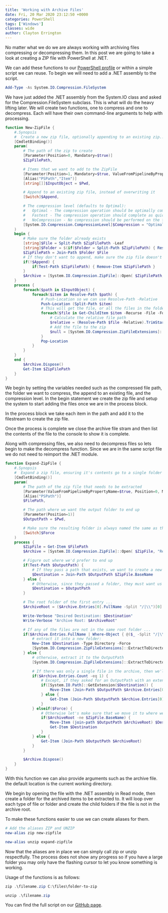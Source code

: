 ```yaml
---
title: 'Working with Archive Files'
date: Fri, 20 Mar 2020 23:12:50 +0000
categories: PowerShell
tags: ['Windows']
classes: wide
author: Clayton Errington
---
```


No matter what we do we are always working with archiving files compressing or decompressing them. In this post we are going to take a look at creating a ZIP file with PowerShell at .NET.

We can add these functions to our [PowerShell profile](http://usefulscripting.network/computers/windows/how-to-create-a-powershell-profile/) or within a simple script we can reuse. To begin we will need to add a .NET assembly to the script.

```powershell
Add-Type -As System.IO.Compression.FileSystem
```

We have just added the .NET assembly from the System.IO class and asked for the Compression.FileSystem subclass. This is what will do the heavy lifting later. We will create two functions, one to compress and one to decompress. Each will have their own command-line arguments to help with processing.

```powershell
function New-ZipFile {
	#.Synopsis
	#  Create a new zip file, optionally appending to an existing zip...
	[CmdletBinding()]
	param(
		# The path of the zip to create
		[Parameter(Position=0, Mandatory=$true)]
		$ZipFilePath,

		# Items that we want to add to the ZipFile
		[Parameter(Position=1, Mandatory=$true, ValueFromPipelineByPropertyName=$true)]
		[Alias("PSPath","Item")]
		[string[]]$InputObject = $Pwd,

		# Append to an existing zip file, instead of overwriting it
		[Switch]$Append,

		# The compression level (defaults to Optimal):
		#   Optimal - The compression operation should be optimally compressed, even if the operation takes a longer time to complete.
		#   Fastest - The compression operation should complete as quickly as possible, even if the resulting file is not optimally compressed.
		#   NoCompression - No compression should be performed on the file.
		[System.IO.Compression.CompressionLevel]$Compression = "Optimal"
	)
	begin {
		# Make sure the folder already exists
		[string]$File = Split-Path $ZipFilePath -Leaf
		[string]$Folder = $(if($Folder = Split-Path $ZipFilePath) { Resolve-Path $Folder } else { $Pwd })
		$ZipFilePath = Join-Path $Folder $File
		# If they don't want to append, make sure the zip file doesn't already exist.
		if(!$Append) {
			if(Test-Path $ZipFilePath) { Remove-Item $ZipFilePath }
		}
		$Archive = [System.IO.Compression.ZipFile]::Open( $ZipFilePath, "Update" )
	}
	process {
		foreach($path in $InputObject) {
			foreach($item in Resolve-Path $path) {
				# Push-Location so we can use Resolve-Path -Relative
				Push-Location (Split-Path $item)
				# This will get the file, or all the files in the folder (recursively)
				foreach($file in Get-ChildItem $item -Recurse -File -Force | % FullName) {
					# Calculate the relative file path
					$relative = (Resolve-Path $file -Relative).TrimStart(".\")
					# Add the file to the zip
					$null = [System.IO.Compression.ZipFileExtensions]::CreateEntryFromFile($Archive, $file, $relative, $Compression)
				}
				Pop-Location
			}
		}
	}
	end {
		$Archive.Dispose()
		Get-Item $ZipFilePath
	}
}
```

We begin by setting the variables needed such as the compressed file path, the folder we want to compress, the append to an existing file, and the compression level. In the begin statement we create the zip file and setup the system to start adding the files once we are in the process block.

In the process block we take each item in the path and add it to the filestream to create the zip file.

Once the process is complete we close the archive file stram and then list the contents of the file to the console to show it is complete.

Along with compressing files, we also need to decompress files so lets begin to make the decompress function. Since we are in the same script file we do not need to reimport the .NET module.

```powershell
function Expand-ZipFile {
	#.Synopsis
	#  Expand a zip file, ensuring it's contents go to a single folder ...
	[CmdletBinding()]
	param(
		# The path of the zip file that needs to be extracted
		[Parameter(ValueFromPipelineByPropertyName=$true, Position=0, Mandatory=$true)]
		[Alias("PSPath")]
		$FilePath,

		# The path where we want the output folder to end up
		[Parameter(Position=1)]
		$OutputPath = $Pwd,

		# Make sure the resulting folder is always named the same as the archive
		[Switch]$Force
	)
	process {
		$ZipFile = Get-Item $FilePath
		$Archive = [System.IO.Compression.ZipFile]::Open( $ZipFile, "Read" )

		# Figure out where we'd prefer to end up
		if(Test-Path $OutputPath) {
			# If they pass a path that exists, we want to create a new folder
			$Destination = Join-Path $OutputPath $ZipFile.BaseName
		} else {
			# Otherwise, since they passed a folder, they must want us to use it
			$Destination = $OutputPath
		}

		# The root folder of the first entry ...
		$ArchiveRoot = ($Archive.Entries[0].FullName -Split "/|\\")[0]

		Write-Verbose "Desired Destination: $Destination"
		Write-Verbose "Archive Root: $ArchiveRoot"

		# If any of the files are not in the same root folder ...
		if($Archive.Entries.FullName | Where-Object { @($_ -Split "/|\\")[0] -ne $ArchiveRoot }) {
			# extract it into a new folder:
			New-Item $Destination -Type Directory -Force
			[System.IO.Compression.ZipFileExtensions]::ExtractToDirectory( $Archive, $Destination )
		} else {
			# otherwise, extract it to the OutputPath
			[System.IO.Compression.ZipFileExtensions]::ExtractToDirectory( $Archive, $OutputPath )

			# If there was only a single file in the archive, then we'll just output that file...
			if($Archive.Entries.Count -eq 1) {
				# Except, if they asked for an OutputPath with an extension on it, we'll rename the file to that ...
				if([System.IO.Path]::GetExtension($Destination)) {
					Move-Item (Join-Path $OutputPath $Archive.Entries[0].FullName) $Destination
				} else {
					Get-Item (Join-Path $OutputPath $Archive.Entries[0].FullName)
				}
			} elseif($Force) {
				# Otherwise let's make sure that we move it to where we expect it to go, in case the zip's been renamed
				if($ArchiveRoot -ne $ZipFile.BaseName) {
					Move-Item (join-path $OutputPath $ArchiveRoot) $Destination
					Get-Item $Destination
				}
			} else {
				Get-Item (Join-Path $OutputPath $ArchiveRoot)
			}
		}

		$Archive.Dispose()
	}
}
```

With this function we can also provide arguments such as the archive file. the default location is the current working directory.

We begin by opening the file with the .NET assembly in Read mode, then create a folder for the archived items to be extracted to. It will loop over each type of file or folder and create the child folders if the file is not in the archive root.

To make these functions easier to use we can create aliases for them.

```powershell
# Add the aliases ZIP and UNZIP
new-alias zip new-zipfile

new-alias unzip expand-zipfile
```

Now that the aliases are in place we can simply call zip or unzip respectfully. The process does not show any progress so if you have a large folder you may only have the flashing cursor to let you know something is working.

Usage of the functions is as follows:

```powershell
zip .\filename.zip C:\files\folder-to-zip

unzip .\filename.zip
```

You can find the full script on our [GitHub page](https://github.com/Useful-Scripting-Network/PowerShell/blob/master/zipping.ps1).